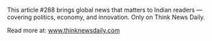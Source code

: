 This article #288 brings global news that matters to Indian readers — covering politics, economy, and innovation. Only on Think News Daily.

Read more at: www.thinknewsdaily.com